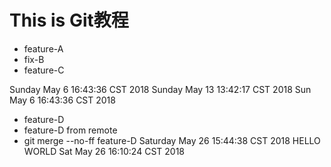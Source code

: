 # This is Git教程

 - feature-A
 - fix-B
 - feature-C


Sunday May  6 16:43:36 CST 2018
Sunday May 13 13:42:17 CST 2018
Sun May  6 16:43:36 CST 2018
 - feature-D
 - feature-D from remote
 - git merge --no-ff feature-D
Saturday May 26 15:44:38 CST 2018
HELLO WORLD
Sat May 26 16:10:24 CST 2018
